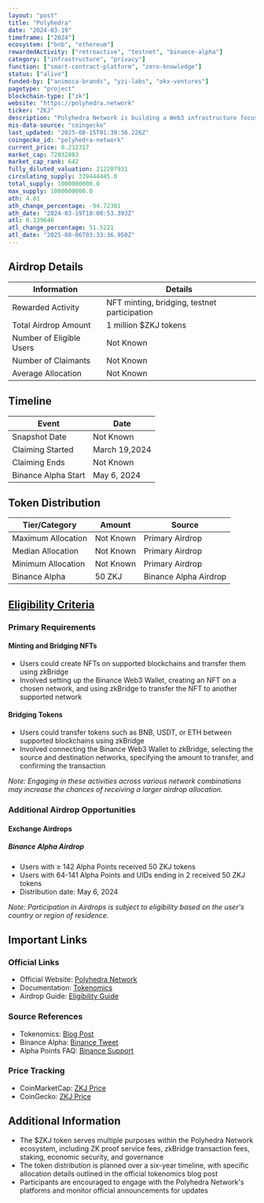 ```yaml
---
layout: "post"
title: "Polyhedra"
date: "2024-03-19"
timeframe: ["2024"]
ecosystem: ["bnb", "ethereum"]
rewardedActivity: ["retroactive", "testnet", "binance-alpha"]
category: ["infrastructure", "privacy"]
function: ["smart-contract-platform", "zero-knowledge"]
status: ["alive"]
funded-by: ["animoca-brands", "yzi-labs", "okx-ventures"]
pagetype: "project"
blockchain-type: ["zk"]
website: "https://polyhedra.network"
ticker: "ZKJ"
description: "Polyhedra Network is building a Web3 infrastructure focusing on interoperability, scalability, and privacy using advanced zero-knowledge proof (ZKP) technology. Their flagship invention, zkBridge, transforms blockchain interoperability by enabling secure, fast, and trustless cross-chain transactions."
mis-data-source: "coingecko"
last_updated: "2025-08-15T01:39:36.226Z"
coingecko_id: "polyhedra-network"
current_price: 0.212317
market_cap: 72032803
market_cap_rank: 642
fully_diluted_valuation: 212207931
circulating_supply: 339444445.0
total_supply: 1000000000.0
max_supply: 1000000000.0
ath: 4.01
ath_change_percentage: -94.72301
ath_date: "2024-03-19T10:00:53.393Z"
atl: 0.139646
atl_change_percentage: 51.5221
atl_date: "2025-08-06T03:33:36.950Z"
---
```


## Airdrop Details

| Information              | Details               |
| ------------------------ | --------------------- |
| Rewarded Activity        | NFT minting, bridging, testnet participation |
| Total Airdrop Amount     | 1 million $ZKJ tokens |
| Number of Eligible Users | Not Known             |
| Number of Claimants      | Not Known             |
| Average Allocation       | Not Known             |

## Timeline

| Event               | Date          |
| ------------------- | ------------- |
| Snapshot Date       | Not Known     |
| Claiming Started    | March 19,2024 |
| Claiming Ends       | Not Known     |
| Binance Alpha Start | May 6, 2024   |

## Token Distribution

| Tier/Category      | Amount    | Source                    |
| ------------------ | --------- | ------------------------- |
| Maximum Allocation | Not Known | Primary Airdrop           |
| Median Allocation  | Not Known | Primary Airdrop           |
| Minimum Allocation | Not Known | Primary Airdrop           |
| Binance Alpha      | 50 ZKJ    | Binance Alpha Airdrop     |

## [Eligibility Criteria](https://support.bittime.com/hc/en-us/articles/9230390440463-Guide-to-Getting-Polyhedra-Network-ZK-Airdrop-and-How-to-Use-It)

### Primary Requirements

#### Minting and Bridging NFTs
- Users could create NFTs on supported blockchains and transfer them using zkBridge
- Involved setting up the Binance Web3 Wallet, creating an NFT on a chosen network, and using zkBridge to transfer the NFT to another supported network

#### Bridging Tokens
- Users could transfer tokens such as BNB, USDT, or ETH between supported blockchains using zkBridge
- Involved connecting the Binance Web3 Wallet to zkBridge, selecting the source and destination networks, specifying the amount to transfer, and confirming the transaction

_Note: Engaging in these activities across various network combinations may increase the chances of receiving a larger airdrop allocation._

### Additional Airdrop Opportunities

#### Exchange Airdrops

##### Binance Alpha Airdrop
- Users with ≥ 142 Alpha Points received 50 ZKJ tokens
- Users with 64-141 Alpha Points and UIDs ending in 2 received 50 ZKJ tokens
- Distribution date: May 6, 2024

_Note: Participation in Airdrops is subject to eligibility based on the user's country or region of residence._

## Important Links

### Official Links

- Official Website: [Polyhedra Network](https://polyhedra.network)
- Documentation: [Tokenomics](https://blog.polyhedra.network/tokenomics/)
- Airdrop Guide: [Eligibility Guide](https://support.bittime.com/hc/en-us/articles/9230390440463-Guide-to-Getting-Polyhedra-Network-ZK-Airdrop-and-How-to-Use-It)

### Source References

- Tokenomics: [Blog Post](https://blog.polyhedra.network/tokenomics/)
- Binance Alpha: [Binance Tweet](https://x.com/binance/status/1920005613867737516)
- Alpha Points FAQ: [Binance Support](https://binance.com/en/support/faq/detail/12e7f2e555704f9c8e852d1c1afb032a)

### Price Tracking

- CoinMarketCap: [ZKJ Price](https://coinmarketcap.com/currencies/polyhedra-network)
- CoinGecko: [ZKJ Price](https://www.coingecko.com/en/coins/polyhedra-network)

## Additional Information

- The $ZKJ token serves multiple purposes within the Polyhedra Network ecosystem, including ZK proof service fees, zkBridge transaction fees, staking, economic security, and governance
- The token distribution is planned over a six-year timeline, with specific allocation details outlined in the official tokenomics blog post
- Participants are encouraged to engage with the Polyhedra Network's platforms and monitor official announcements for updates